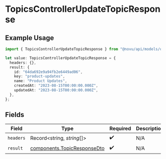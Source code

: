 # TopicsControllerUpdateTopicResponse

## Example Usage

```typescript
import { TopicsControllerUpdateTopicResponse } from "@novu/api/models/operations";

let value: TopicsControllerUpdateTopicResponse = {
  headers: {},
  result: {
    id: "64da692e9a94fb2e6449ad06",
    key: "product-updates",
    name: "Product Updates",
    createdAt: "2023-08-15T00:00:00.000Z",
    updatedAt: "2023-08-15T00:00:00.000Z",
  },
};
```

## Fields

| Field                                                                      | Type                                                                       | Required                                                                   | Description                                                                |
| -------------------------------------------------------------------------- | -------------------------------------------------------------------------- | -------------------------------------------------------------------------- | -------------------------------------------------------------------------- |
| `headers`                                                                  | Record<string, *string*[]>                                                 | :heavy_check_mark:                                                         | N/A                                                                        |
| `result`                                                                   | [components.TopicResponseDto](../../models/components/topicresponsedto.md) | :heavy_check_mark:                                                         | N/A                                                                        |